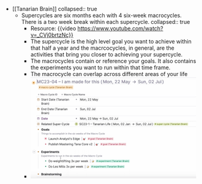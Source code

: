 - [[Tanarian Brain]]
  collapsed:: true
	- Supercycles are six months each with 4 six-week macrocycles. There is a two week break within each supercycle.
	  collapsed:: true
		- Resource: {{video https://www.youtube.com/watch?v=_CVj0brtzNc}}
		- The supercycle is the high level goal you want to achieve within that half a year and the macrcocycles, in general, are the activities that bring you closer to achieving your supercycle.
		- The macrocycles contain or reference your goals. It also contains the experiments you want to run within that time frame.
		- The macrocycle can overlap across different areas of your life
		- ![image.png](../assets/image_1688437275474_0.png)